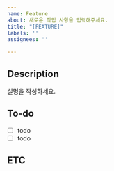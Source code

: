 ```yaml
---
name: Feature
about: 새로운 작업 사항을 입력해주세요.
title: "[FEATURE]"
labels: ''
assignees: ''

---
```


## Description
설명을 작성하세요.

## To-do
- [ ]  todo
- [ ]  todo

## ETC
